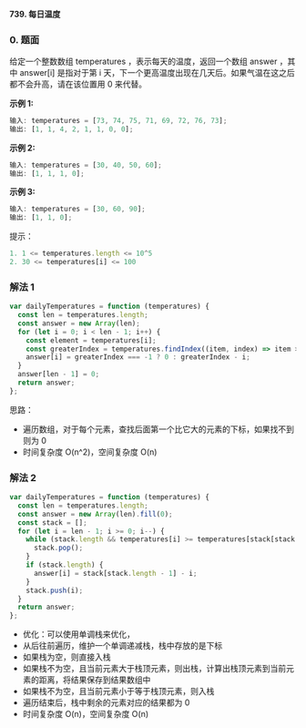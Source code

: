 #### 739. 每日温度

### 0. 题面

给定一个整数数组 temperatures ，表示每天的温度，返回一个数组 answer ，其中 answer[i] 是指对于第 i 天，下一个更高温度出现在几天后。如果气温在这之后都不会升高，请在该位置用 0 来代替。

**示例 1:**

```javascript
输入: temperatures = [73, 74, 75, 71, 69, 72, 76, 73];
输出: [1, 1, 4, 2, 1, 1, 0, 0];
```

**示例 2:**

```javascript
输入: temperatures = [30, 40, 50, 60];
输出: [1, 1, 1, 0];
```

**示例 3:**

```javascript
输入: temperatures = [30, 60, 90];
输出: [1, 1, 0];
```

提示：

```javascript
1. 1 <= temperatures.length <= 10^5
2. 30 <= temperatures[i] <= 100
```

### 解法 1

```javascript
var dailyTemperatures = function (temperatures) {
  const len = temperatures.length;
  const answer = new Array(len);
  for (let i = 0; i < len - 1; i++) {
    const element = temperatures[i];
    const greaterIndex = temperatures.findIndex((item, index) => item > element && index > i);
    answer[i] = greaterIndex === -1 ? 0 : greaterIndex - i;
  }
  answer[len - 1] = 0;
  return answer;
};
```

思路：

- 遍历数组，对于每个元素，查找后面第一个比它大的元素的下标，如果找不到则为 0
- 时间复杂度 O(n^2)，空间复杂度 O(n)

### 解法 2

```javascript
var dailyTemperatures = function (temperatures) {
  const len = temperatures.length;
  const answer = new Array(len).fill(0);
  const stack = [];
  for (let i = len - 1; i >= 0; i--) {
    while (stack.length && temperatures[i] >= temperatures[stack[stack.length - 1]]) {
      stack.pop();
    }
    if (stack.length) {
      answer[i] = stack[stack.length - 1] - i;
    }
    stack.push(i);
  }
  return answer;
};
```

- 优化：可以使用单调栈来优化，
- 从后往前遍历，维护一个单调递减栈，栈中存放的是下标
- 如果栈为空，则直接入栈
- 如果栈不为空，且当前元素大于栈顶元素，则出栈，计算出栈顶元素到当前元素的距离，将结果保存到结果数组中
- 如果栈不为空，且当前元素小于等于栈顶元素，则入栈
- 遍历结束后，栈中剩余的元素对应的结果都为 0
- 时间复杂度 O(n)，空间复杂度 O(n)
